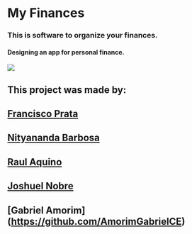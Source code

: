 # My Finances
### This is software to organize your finances.
#### Designing an app for personal finance.
![](https://rockcontent.com/br/wp-content/uploads/sites/2/2021/08/Capa-para-conteudos-de-Financas-Pessoas-1-1024x538.png.webp)



## This project was made by:

## [Francisco Prata](https://github.com/fcoprata)
## [Nityananda Barbosa](https://github.com/NityanandaBarbosa)
## [Raul Aquino](https://github.com/RaulAquino207)
## [Joshuel Nobre](https://github.com/JoshuelNobre)
## [Gabriel Amorim] (https://github.com/AmorimGabrielCE)